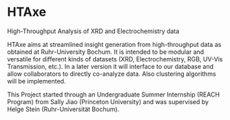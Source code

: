 # HTAxe
High-Throughput Analysis of XRD and Electrochemistry data

HTAxe aims at streamlined insight generation from high-throughput data as obtained at Ruhr-University Bochum. It is intended to be modular and versatile for different kinds of datasets (XRD, Electrochemistry, RGB, UV-Vis Transmission, etc.). In a later version it will interface to our database and allow collaborators to directly co-analyze data. Also clustering algorithms will be implemented.

This Project started through an Undergraduate Summer Internship (REACH Program) from Sally Jiao (Princeton University) and was supervised by Helge Stein (Ruhr-Universität Bochum).
